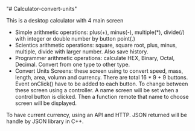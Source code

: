 "# Calculator-convert-units" 

This is a desktop calculator with 4 main screen
+ Simple arithmetic operations: plus(+), minus(-), multiple(*), divide(/) with integer or double number by button point(.)
+ Scientics arithmetic operations: square, square root, plus, minus, multiple, divide with larger number. Also save history.
+ Programmer arithmetic operations: calculate HEX, Binary, Octal, Decimal. Convert from one type to other type.
+ Convert Units Screens: these screen using to convert speed, mass, length, area, volumn and currency.
There are total 16 * 9 + 9 buttons. Event onClick() have to be added to each button.
To change between these screen using a controller. A name screen will be set when a control button is clicked. Then a function remote that name to choose screen will be displayed.

To have current currency, using an API and HTTP. JSON returned will be handle by JSON library in C++.
